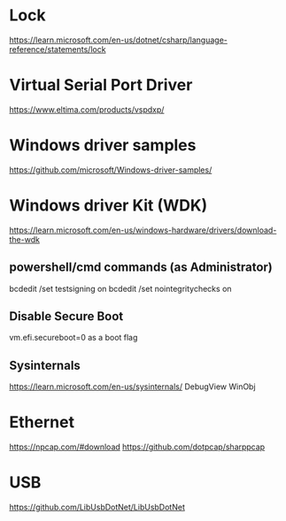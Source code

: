 # Lock

https://learn.microsoft.com/en-us/dotnet/csharp/language-reference/statements/lock

# Virtual Serial Port Driver

https://www.eltima.com/products/vspdxp/

# Windows driver samples

https://github.com/microsoft/Windows-driver-samples/

# Windows driver Kit (WDK)

https://learn.microsoft.com/en-us/windows-hardware/drivers/download-the-wdk

## powershell/cmd commands (as Administrator)

bcdedit /set testsigning on 
bcdedit /set nointegritychecks on

## Disable Secure Boot
vm.efi.secureboot=0 as a boot flag

## Sysinternals
https://learn.microsoft.com/en-us/sysinternals/
DebugView
WinObj

# Ethernet

https://npcap.com/#download
https://github.com/dotpcap/sharppcap

# USB 

https://github.com/LibUsbDotNet/LibUsbDotNet




